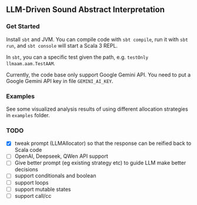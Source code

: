 ## LLM-Driven Sound Abstract Interpretation

### Get Started

Install `sbt` and JVM. You can compile code with `sbt compile`, run it with `sbt run`, and `sbt console` will start a Scala 3 REPL.

In `sbt`, you can a specific test given the path, e.g. `testOnly llmaam.aam.TestAAM`.

Currently, the code base only support Google Gemini API.
You need to put a Google Gemini API key in file `GEMINI_AI_KEY`.

### Examples

See some visualized analysis results of using different allocation strategies in `examples` folder.

### TODO

- [x] tweak prompt (LLMAllocator) so that the response can be reified back to Scala code
- [ ] OpenAI, Deepseek, QWen API support
- [ ] Give better prompt (eg existing strategy etc) to guide LLM make better decisions
- [ ] support conditionals and boolean
- [ ] support loops
- [ ] support mutable states
- [ ] support call/cc
